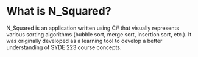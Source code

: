 # What is N_Squared? 
N_Squared is an application written using C# that visually represents various sorting algorithms (bubble sort, merge sort, insertion sort, etc.). It was originally developed as a learning tool to develop a better understanding of SYDE 223 course concepts. 
